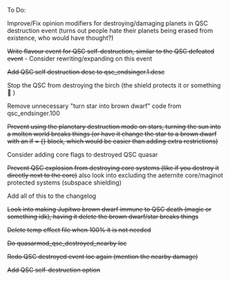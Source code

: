 To Do:

Improve/Fix opinion modifiers for destroying/damaging planets in QSC destruction event (turns out people hate their planets being erased from existence, who would have thought?)

~~Write flavour event for QSC self-destruction, similar to the QSC defeated event~~ - Consider rewriting/expanding on this event

~~Add QSC self destruction desc to qsc_endsinger.1.desc~~

Stop the QSC from destroying the birch (the shield protects it or something :shrug: )

Remove unnecessary "turn star into brown dwarf" code from qsc_endsinger.100 

~~Prevent using the planetary destruction mode on stars, turning the sun into a molten world breaks things (or have it change the star to a brown dwarf with an if = {} block, which would be easier than adding extra restrictions)~~

Consider adding core flags to destroyed QSC quasar

~~Prevent QSC explosion from destroying core systems (like if you destroy it directly next to the core)~~ also look into excluding the aeternite core/maginot protected systems (subspace shielding)

Add all of this to the changelog

~~Look into making Jupitwo brown dwarf immune to QSC death (magic or something idk), having it delete the brown dwarf/star breaks things~~

~~Delete temp effect file when 100% it is not needed~~

~~Do quasarmod_qsc_destroyed_nearby loc~~

~~Redo QSC destroyed event loc again (mention the nearby damage)~~

~~Add QSC self-destruction option~~
